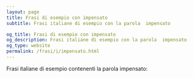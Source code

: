 ```yaml
---
layout: page
title: Frasi di esempio con impensato 
subtitle: Frasi italiane di esempio con la parola  impensato

og_title: Frasi di esempio con impensato 
og_description: Frasi italiane di esempio con la parola  impensato
og_type: website
permalink: /frasi/i/impensato.html
---
```


Frasi italiane di esempio contenenti la parola impensato:


